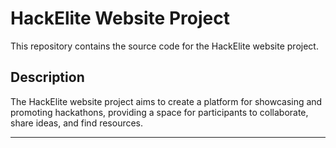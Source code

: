 # HackElite Website Project

This repository contains the source code for the HackElite website project.

## Description

The HackElite website project aims to create a platform for showcasing and promoting hackathons, providing a space for participants to collaborate, share ideas, and find resources.

*****